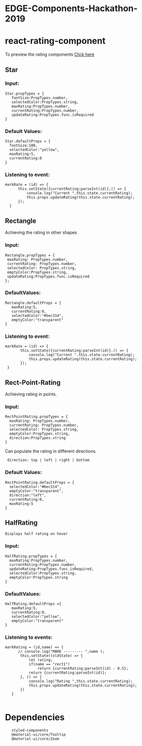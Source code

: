 # EDGE-Components-Hackathon-2019
# react-rating-component
To preview the rating components [Click here](https://rjomv8kmyo.codesandbox.io/) 
  
## Star

###  Input:
 
 ```
 Star.propTypes = {
    fontSize:PropTypes.number,
    selectedColor:PropTypes.string,
    maxRating:PropTypes.number,
    currentRating:PropTypes.number,
    updateRating:PropTypes.func.isRequired
}

 ```
 
 ###  Default Values:
  
  ```
  Star.defaultProps = {
    fontSize:100,
    selectedColor:"yellow",
    maxRating:5,
    currentRating:0
}  
  ```
  
 ### Listening to event:
 
  ```
  markRate = (id) => {
        this.setState({currentRating:parseInt(id)},() => {
            console.log("Current ",this.state.currentRating);
            this.props.updateRating(this.state.currentRating);
        });
    }

  ```
  
  ## Rectangle
  Achieving the rating in other shapes
  
### Input:
   ```
   Rectangle.propTypes = {
    maxRating: PropTypes.number,
    currentRating: PropTypes.number,
    selectedColor: PropTypes.string,
    emptyColor:PropTypes.string,
    updateRating:PropTypes.func.isRequired
};
 ```
  
### DefaultValues:
 ```
 Rectangle.defaultProps = {
    maxRating:5,
    currentRating:0,
    selectedColor:"#bec314",
    emptyColor:"transparent"
} 

 ```
 
 ### Listening to event:
 ```
 markRate = (id) => {       
        this.setState({currentRating:parseInt(id)},() => {
            console.log("Current ",this.state.currentRating);
            this.props.updateRating(this.state.currentRating);
        });
  } 
  ```
  
  ## Rect-Point-Rating
  Achieving rating in points.
  
  ### Input:
  ```
  RectPointRating.propTypes = {
    maxRating: PropTypes.number,
    currentRating: PropTypes.number,
    selectedColor: PropTypes.string,
    emptyColor:PropTypes.string,
    direction:PropTypes.string   
}

  ```
  Can populate the rating in different directions.
  
  ```
   direction: top | left | right | bottom
  ```
  
  ### Default Values:
  ```
  RectPointRating.defaultProps = {    
    selectedColor:"#bec314",
    emptyColor:"transparent",
    direction:"left",
    currentRating:0,
    maxRating:5
}

  ```
  
  ## HalfRating
    Displays half rating on hover
    
  ### Input:
  ```
  HalfRating.propTypes = {
    maxRating:PropTypes.number,
    currentRating:PropTypes.number,
    updateRating:PropTypes.func.isRequired,
    selectedColor:PropTypes.string,
    emptyColor:PropTypes.string
}
  ```
  
 ### DefaultValues:
 ```
 HalfRating.defaultProps ={
    maxRating:5,
    currentRating:0,
    selectedColor:"yellow",
    emptyColor:"transparent"
}
 ```
 
 ### Listening to events:
 ```
 markRating = (id,name) => {
       // console.log("MARK --------- ",name );
        this.setState((oldState) => {
            let rating;
            if(name == "rect1")
                return {currentRating:parseInt(id) - 0.5};
            return {currentRating:parseInt(id)};
        }, () => {
            console.log("Rating ",this.state.currentRating);
            this.props.updateRating(this.state.currentRating);
        })
    }
    
  ```
    
  
  
# Dependencies 
```  
   styled-components
   @material-ui/core/Tooltip
   @material-ui/core/Zoom  
 ```
